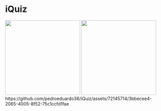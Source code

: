 # iQuiz
<div>
    <img width="240" src="https://github.com/pedroeduardo36/iQuiz/assets/72145714/3649fb6d-eaa1-4bad-8a4b-73252c67c575" />
    <img width="240" src="https://github.com/pedroeduardo36/iQuiz/assets/72145714/0bb344fb-7b31-4865-8ad8-5af4fa415a4a" />
    https://github.com/pedroeduardo36/iQuiz/assets/72145714/3bbecee4-2065-4005-8f52-75c1ccfd1fae

</div>



